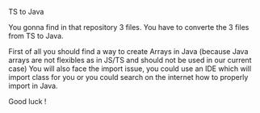 TS to Java

You gonna find in that repository 3 files. You have to converte the 3 files from TS to Java. 

First of all you should find a way to create Arrays in Java (because Java arrays are not flexibles as in JS/TS and should not be used in our current case) You will also face the import issue, you could use an IDE which will import class for you or you could search on the internet how to properly import in Java.

Good luck !
